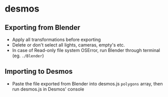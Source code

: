 # desmos

## Exporting from Blender
- Apply all transformations before exporting
- Delete or don't select all lights, cameras, empty's etc.
- In case of Read-only file system OSError, run Blender through terminal (eg. `./Blender`)

## Importing to Desmos
- Paste the file exported from Blender into desmos.js `polygons` array, then run desmos.js in Desmos' console

